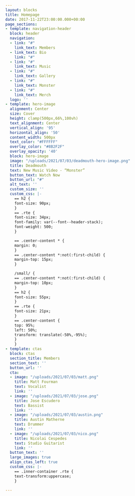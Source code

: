 ```yaml
---
layout: blocks
title: Homepage
date: 2017-11-22T23:00:00.000+00:00
page_sections:
- template: navigation-header
  block: header
  navigation:
  - link: "#"
    link_text: Members
  - link_text: Bio
    link: "#"
  - link: "#"
    link_text: Music
  - link: "#"
    link_text: Gallery
  - link: "#"
    link_text: Monster
  - link: "#"
    link_text: Merch
  logo: ''
- template: hero-image
  alignment: Center
  size: Cover
  height: clamp(500px,66%,100vh)
  text_alignment: Center
  vertical_align: '95'
  horizontal_align: '50'
  content_width: 500px
  text_color: "#FFFFFF"
  overlay_color: "#8B2F2F"
  overlay_opacity: '40'
  block: hero-image
  image: "/uploads/2021/07/03/deadmouth-hero-image.png"
  title: Deadmouth
  text: New Music Video - “Monster”
  button_text: Watch Now
  button_url: "#"
  alt_text: ''
  custom_size: ''
  custom_css: |-
    == h2 {
    font-size: 90px;
    }
    == .rte {
    font-size: 34px;
    font-family: var(--font--header-stack);
    font-weight: 500;
    }

    == .center-content * {
    margin: 0;
    }
    == .center-content *:not(:first-child) {
    margin-top: 15px;
    }

    /small/ {
    == .center-content *:not(:first-child) {
    margin-top: 10px;
    }
    == h2 {
    font-size: 55px;
    }
    == .rte {
    font-size: 21px;
    }
    == .center-content {
    top: 95%;
    left: 50%;
    transform: translate(-50%,-95%);
    }
    }
- template: ctas
  block: ctas
  section_title: Members
  section_text: ''
  button_url: ''
  cta:
  - image: "/uploads/2021/07/03/matt.png"
    title: Matt Fourman
    text: Vocalist
    link: ''
  - image: "/uploads/2021/07/03/jose.png"
    title: Jose Escudero
    text: Bassist
    link: ''
  - image: "/uploads/2021/07/03/austin.png"
    title: Austin Matherne
    text: Drummer
    link: ''
  - image: "/uploads/2021/07/03/nico.png"
    title: Nicolai Cespedes
    text: Studio Guitarist
    link: ''
  button_text: ''
  large_images: true
  align_ctas_left: true
  custom_css: |-
    == .inner-container .rte {
    text-transform:uppercase;
    }

---
```

